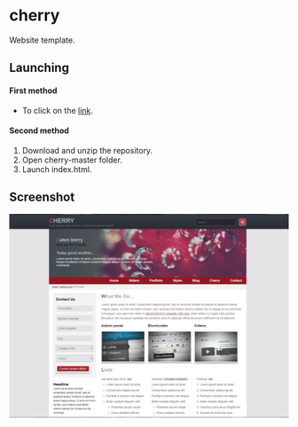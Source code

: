# cherry

Website template.

## Launching

#### First method
* To click on the [link](https://astr0x.github.io/cherry/).

#### Second method
1. Download and unzip the repository.
2. Open cherry-master folder.
3. Launch index.html.

## Screenshot
![screenshot](https://github.com/AstR0x/cherry/blob/master/img/screenshots/screenshot.jpg)
